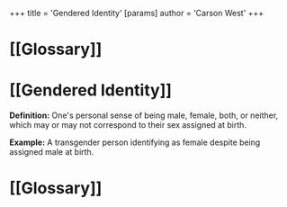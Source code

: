 +++
 title = 'Gendered Identity'
[params]
	author = 'Carson West'
+++
# [[Glossary]]

# [[Gendered Identity]] 
**Definition:** One's personal sense of being male, female, both, or neither, which may or may not correspond to their sex assigned at birth.

**Example:**  A transgender person identifying as female despite being assigned male at birth.

# [[Glossary]]